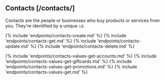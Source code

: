 ## Contacts [/contacts/]

Contacts are the people or businesses who buy products or services from you.  They're identified by a unique `id`.


{% include 'endpoints/contacts-create.md' %}
{% include 'endpoints/contacts-get.md' %}
{% include 'endpoints/contacts-update.md' %}
{% include 'endpoints/contacts-delete.md' %}

{% include 'endpoints/contacts-values-get-accounts.md' %}
{% include 'endpoints/contacts-values-get-giftcards.md' %}
{% include 'endpoints/contacts-values-get-promotions.md' %}
{% include 'endpoints/contacts-values-get.md' %}
